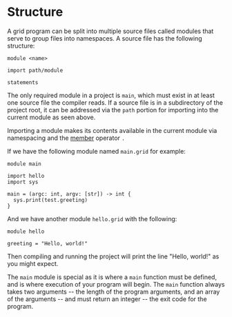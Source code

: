# Structure

A grid program can be split into multiple source files called modules that serve to group files into namespaces. A source file has the following structure:

```
module <name>

import path/module

statements
```

The only required module in a project is `main`, which must exist in at least one source file the compiler reads. If a source file is in a subdirectory of the project root, it can be addressed via the `path` portion for importing into the current module as seen above.

Importing a module makes its contents available in the current module via namespacing and the [member](operators.md) operator `.`

If we have the following module named `main.grid` for example:

```
module main

import hello
import sys

main = (argc: int, argv: [str]) -> int {
  sys.print(test.greeting)
}
```

And we have another module `hello.grid` with the following:

```
module hello

greeting = "Hello, world!"
```

Then compiling and running the project will print the line "Hello, world!" as you might expect.

The `main` module is special as it is where a `main` function must be defined, and is where execution of your program will begin. The `main` function always takes two arguments -- the length of the program arguments, and an array of the arguments -- and must return an integer -- the exit code for the program.
